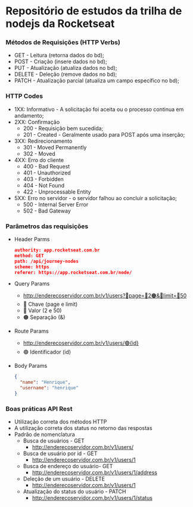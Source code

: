 # Repositório de estudos da trilha de nodejs da Rocketseat

### Métodos de Requisições (HTTP Verbs)

- GET - Leitura (retorna dados do bd);
- POST - Criação (insere dados no bd);
- PUT - Atualização (atualiza dados no bd);
- DELETE - Deleção (remove dados no bd);
- PATCH - Atualização parcial (atualiza um campo específico no bd);

### HTTP Codes

- 1XX: Informativo - A solicitação foi aceita ou o processo continua em andamento;
- 2XX: Confirmação
  - 200 - Requisição bem sucedida;
  - 201 - Created - Geralmente usado para POST após uma inserção;
- 3XX: Redirecionamento
  - 301 - Moved Permanently
  - 302 - Moved
- 4XX: Erro do cliente
  - 400 - Bad Request
  - 401 - Unauthorized
  - 403 - Forbidden
  - 404 - Not Found
  - 422 - Unprocessable Entity
- 5XX: Erro no servidor - o servidor falhou ao concluir a solicitação;
  - 500 - Internal Server Error
  - 502 - Bad Gateway

### Parâmetros das requisições

- Header Parms
  ```json
  authority: app.rocketseat.com.br
  method: GET
  path: /api/journey-nodes
  scheme: https
  referer: https://app.rocketseat.com.br/node/
  ```
- Query Params

  - http://enderecoservidor.com.br/v1/users?🔵page=🔴2🟠&🔵limit=🔴50</span>
  - 🔵 Chave (page e limit)
  - 🔴 Valor (2 e 50)
  - 🟠 Separação (&)

- Route Params

  - http://enderecoservidor.com.br/v1/users/🟢{id}
  - 🟢 Identificador (id)

- Body Params
  ```json
  {
    "name": "Henrique",
    "username": "henrique"
  }
  ```

### Boas práticas API Rest

- Utilização correta dos métodos HTTP
- A utilização correta dos status no retorno das respostas
- Padrão de nomenclatura
  - Busca de usuários - GET
    - http://enderecoservidor.com.br/v1/users/
  - Busca de usuário por id - GET
    - http://enderecoservidor.com.br/v1/users/1
  - Busca de endereço do usuário- GET
    - http://enderecoservidor.com.br/v1/users/1/address
  - Deleção de um usuário - DELETE
    - http://enderecoservidor.com.br/v1/users/1
  - Atualização do status do usuário - PATCH
    - http://enderecoservidor.com.br/v1/users/1/status
